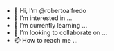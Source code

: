 - 👋 Hi, I’m @robertoalfredo
- 👀 I’m interested in ...
- 🌱 I’m currently learning ...
- 💞️ I’m looking to collaborate on ...
- 📫 How to reach me ...

<!---
robertoalfredo/robertoalfredo is a ✨ special ✨ repository because its `README.md` (this file) appears on your GitHub profile.
You can click the Preview link to take a look at your changes.
--->
